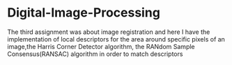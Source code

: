 # Digital-Image-Processing
The third assignment was about image registration and here I have the implementation of local descriptors for the area around specific pixels of an image,the Harris Corner Detector algorithm, the RANdom Sample Consensus(RANSAC) algorithm in order to match descriptors